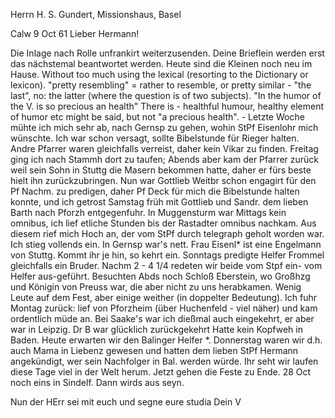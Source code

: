 Herrn H. S. Gundert, Missionshaus, Basel

 Calw 9 Oct 61
Lieber Hermann!

Die Inlage nach Rolle unfrankirt weiterzusenden. Deine Brieflein werden erst das nächstemal beantwortet werden. Heute sind die Kleinen noch neu im Hause. Without too much using the lexical (resorting to the Dictionary or lexicon). "pretty resembling" = rather to resemble, or pretty similar - "the last", no: the latter (where the question is of two subjects). "In the humor of the V. is so precious an health" There is - healthful humour, healthy element of humor etc might be said, but not "a precious health". - Letzte Woche mühte ich mich sehr ab, nach Gernsp zu gehen, wohin StPf Eisenlohr mich wünschte. Ich war schon versagt, sollte Bibelstunde für Rieger halten. Andre Pfarrer waren gleichfalls verreist, daher kein Vikar zu finden. Freitag ging ich nach Stammh dort zu taufen; Abends aber kam der Pfarrer zurück weil sein Sohn in Stuttg die Masern bekommen hatte, daher er fürs beste hielt ihn zurückzubringen. Nun war Gottlieb Weitbr schon engagirt für den Pf Nachm. zu predigen, daher Pf Deck für mich die Bibelstunde halten konnte, und ich getrost Samstag früh mit Gottlieb und Sandr. dem lieben Barth nach Pforzh entgegenfuhr. In Muggensturm war Mittags kein omnibus, ich lief etliche Stunden bis der Rastadter omnibus nachkam. Aus diesem rief mich Hoch an, der vom StPf durch telegraph geholt worden war. Ich stieg vollends ein. In Gernsp war's nett. Frau Eisenl<ohr>* ist eine Engelmann von Stuttg. Kommt ihr je hin, so kehrt ein. Sonntags predigte Helfer Frommel gleichfalls ein Bruder. Nachm 2 - 4 1/4 redeten wir beide vom Stpf ein- vom Helfer aus-geführt. Besuchten Abds noch Schloß Eberstein, wo Großhzg und Königin von Preuss war, die aber nicht zu uns herabkamen. Wenig Leute auf dem Fest, aber einige weither (in doppelter Bedeutung). Ich fuhr Montag zurück: lief von Pforzheim (über Huchenfeld - viel näher) und kam ordentlich müde an. Bei Saake's war ich dießmal auch eingekehrt, er aber war in Leipzig. Dr B war glücklich zurückgekehrt Hatte kein Kopfweh in Baden. Heute erwarten wir den Balinger Helfer <Ernst>*. Donnerstag waren wir d.h. auch Mama in Liebenz gewesen und hatten dem lieben StPf Hermann angekündigt, wer sein Nachfolger in Bal. werden würde. Ihr seht wir laufen diese Tage viel in der Welt herum. Jetzt gehen die Feste zu Ende. 28 Oct noch eins in Sindelf. Dann wirds aus seyn.

Nun der HErr sei mit euch und segne eure studia
 Dein V

